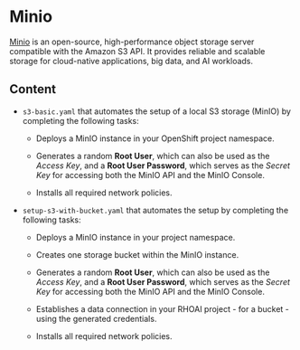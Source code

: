 # Minio

[Minio](https://min.io/) is an open-source, high-performance object storage server compatible with the Amazon S3 API. It provides reliable and scalable storage for cloud-native applications, big data, and AI workloads.

## Content

- `s3-basic.yaml` that automates the setup of a local S3 storage (MinIO) by completing the following tasks:

    -   Deploys a MinIO instance in your OpenShift project namespace.

    -   Generates a random **Root User**, which can also be used as the *Access Key*,
        and a **Root User Password**, which serves as the *Secret Key* for accessing
        both the MinIO API and the MinIO Console.

    -   Installs all required network policies.

- `setup-s3-with-bucket.yaml` that automates the setup by completing the following tasks:

    -   Deploys a MinIO instance in your project namespace.

    -   Creates one storage bucket within the MinIO instance.

    -   Generates a random **Root User**, which can also be used as the *Access Key*,
        and a **Root User Password**, which serves as the *Secret Key* for accessing
        both the MinIO API and the MinIO Console.

    -   Establishes a data connection in your RHOAI project - for a bucket - using the generated credentials.

    -   Installs all required network policies.
